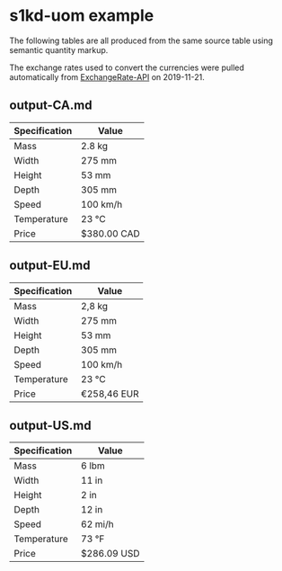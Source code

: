 # s1kd-uom example

The following tables are all produced from the same source table using
semantic quantity markup.

The exchange rates used to convert the currencies were pulled
automatically from [ExchangeRate-API](https://www.exchangerate-api.com)
on 2019-11-21.

## output-CA.md

| Specification | Value       |
|---------------|-------------|
| Mass          | 2.8 kg      |
| Width         | 275 mm      |
| Height        | 53 mm       |
| Depth         | 305 mm      |
| Speed         | 100 km/h    |
| Temperature   | 23 °C       |
| Price         | $380.00 CAD |

## output-EU.md

| Specification | Value       |
|---------------|-------------|
| Mass          | 2,8 kg      |
| Width         | 275 mm      |
| Height        | 53 mm       |
| Depth         | 305 mm      |
| Speed         | 100 km/h    |
| Temperature   | 23 °C       |
| Price         | €258,46 EUR |

## output-US.md

| Specification | Value       |
|---------------|-------------|
| Mass          | 6 lbm       |
| Width         | 11 in       |
| Height        | 2 in        |
| Depth         | 12 in       |
| Speed         | 62 mi/h     |
| Temperature   | 73 °F       |
| Price         | $286.09 USD |

